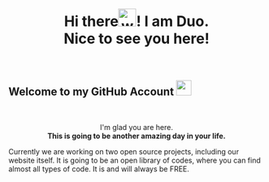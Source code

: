 <!--
                            DO NOT REMOVE THIS PART
**PowerDuo/PowerDuo** is a ✨ _special_ ✨ repository because its `README.md` (this file) appears on your GitHub profile.

Here are some ideas to get you started:

- 🔭 I’m currently working on ...
- 🌱 I’m currently learning ...
- 👯 I’m looking to collaborate on ...
- 🤔 I’m looking for help with ...
- 💬 Ask me about ...
- 📫 How to reach me: ...
- 😄 Pronouns: ...
- ⚡ Fun fact: ...
-->
<h1 align="center">Hi there<img alt="wave" src="https://emojis.slackmojis.com/emojis/images/1588177020/8809/wave_hello.gif?1588177020" width="35">! I am Duo.<br> Nice to see you here!</h1><br>

<h2>Welcome to my GitHub Account <img src="https://emojis.slackmojis.com/emojis/images/1469223471/679/charmander_dancing.gif?1469223471" width="30" /></h2><br>

<p align="center">I'm glad you are here.<br><b>This is going to be another amazing day in your life.</b></p>

Currently we are working on two open source projects, including our website itself. It is going to be an open library of codes, where you can find almost all types of code. It is and will always be FREE.
